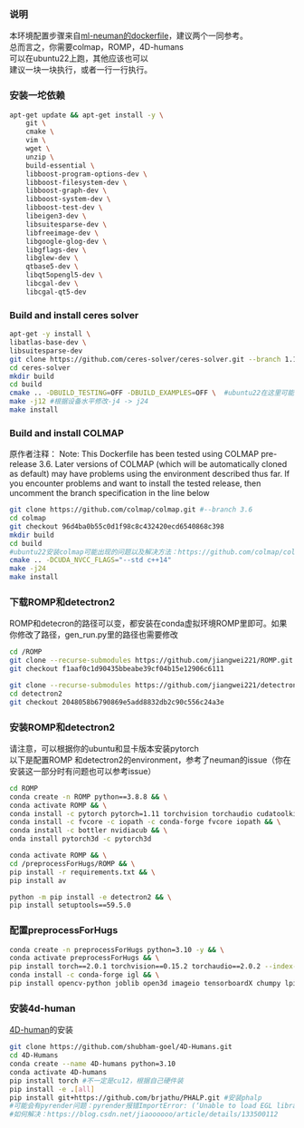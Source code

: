 ### 说明
本环境配置步骤来自[ml-neuman的dockerfile](https://github.com/apple/ml-neuman/tree/main/preprocess "ml-neuman的dockerfile")，建议两个一同参考。<br />
总而言之，你需要colmap，ROMP，4D-humans<br />
可以在ubuntu22上跑，其他应该也可以<br />
建议一块一块执行，或者一行一行执行。<br />

### 安装一坨依赖
```bash
apt-get update && apt-get install -y \
    git \
    cmake \
    vim \
    wget \
    unzip \
    build-essential \
    libboost-program-options-dev \
    libboost-filesystem-dev \
    libboost-graph-dev \
    libboost-system-dev \
    libboost-test-dev \
    libeigen3-dev \
    libsuitesparse-dev \
    libfreeimage-dev \
    libgoogle-glog-dev \
    libgflags-dev \
    libglew-dev \
    qtbase5-dev \
    libqt5opengl5-dev \
    libcgal-dev \
    libcgal-qt5-dev
```

### Build and install ceres solver

```bash
apt-get -y install \
libatlas-base-dev \
libsuitesparse-dev
git clone https://github.com/ceres-solver/ceres-solver.git --branch 1.14.0 #基本上所有的git都需要中国大陆用户自行添加代理
cd ceres-solver
mkdir build
cd build
cmake .. -DBUILD_TESTING=OFF -DBUILD_EXAMPLES=OFF \  #ubuntu22在这里可能出现的问题以及解决方法：https://github.com/ceres-solver/ceres-solver/issues/669
make -j12 #根据设备水平修改-j4 -> j24
make install
```

### Build and install COLMAP
原作者注释：
Note: This Dockerfile has been tested using COLMAP pre-release 3.6. Later versions of COLMAP (which will be automatically cloned as default) may have problems using the environment described thus far. If you encounter
problems and want to install the tested release, then uncomment the branch specification in the line below
```bash
git clone https://github.com/colmap/colmap.git #--branch 3.6
cd colmap
git checkout 96d4ba0b55c0d1f98c8c432420ecd6540868c398 
mkdir build
cd build
#ubuntu22安装colmap可能出现的问题以及解决方法：https://github.com/colmap/colmap/issues/1626
cmake .. -DCUDA_NVCC_FLAGS="--std c++14"
make -j24 
make install
```

### 下载ROMP和detectron2
ROMP和detecron的路径可以变，都安装在conda虚拟环境ROMP里即可。如果你修改了路径，gen_run.py里的路径也需要修改
```bash
cd /ROMP
git clone --recurse-submodules https://github.com/jiangwei221/ROMP.git
git checkout f1aaf0c1d90435bbeabe39cf04b15e12906c6111

git clone --recurse-submodules https://github.com/jiangwei221/detectron2.git
cd detectron2
git checkout 2048058b6790869e5add8832db2c90c556c24a3e
```
### 安装ROMP和detectron2
请注意，可以根据你的ubuntu和显卡版本安装pytorch <br />
以下是配置ROMP 和detectron2的environment，参考了neuman的issue（你在安装这一部分时有问题也可以参考issue） <br />
```bash
cd ROMP
conda create -n ROMP python==3.8.8 && \
conda activate ROMP && \
conda install -c pytorch pytorch=1.11 torchvision torchaudio cudatoolkit=11.3 && \ #实际上我是cuda11.8，这里用11.3也安装上了
conda install -c fvcore -c iopath -c conda-forge fvcore iopath && \
conda install -c bottler nvidiacub && \
onda install pytorch3d -c pytorch3d

conda activate ROMP && \
cd /preprocessForHugs/ROMP && \
pip install -r requirements.txt && \
pip install av

python -m pip install -e detectron2 && \
pip install setuptools==59.5.0
```

### 配置preprocessForHugs
```bash
conda create -n preprocessForHugs python=3.10 -y && \
conda activate preprocessForHugs && \
pip install torch==2.0.1 torchvision==0.15.2 torchaudio==2.0.2 --index-url https://download.pytorch.org/whl/cu118 # 根据你的设备修改
conda install -c conda-forge igl && \
pip install opencv-python joblib open3d imageio tensorboardX chumpy lpips scikit-image ipython matplotlib
```


### 安装4d-human
[4D-human](https://github.com/shubham-goel/4D-Humans?tab=readme-ov-file "4D-human")的安装
```bash
git clone https://github.com/shubham-goel/4D-Humans.git
cd 4D-Humans
conda create --name 4D-humans python=3.10
conda activate 4D-humans
pip install torch #不一定是cu12，根据自己硬件装
pip install -e .[all]
pip install git+https://github.com/brjathu/PHALP.git #安装phalp
#可能会有pyrender问题：pyrender报错ImportError: (‘Unable to load EGL library‘, ‘EGL: cannot open shared object file:
#如何解决：https://blog.csdn.net/jiaoooooo/article/details/133500112
```